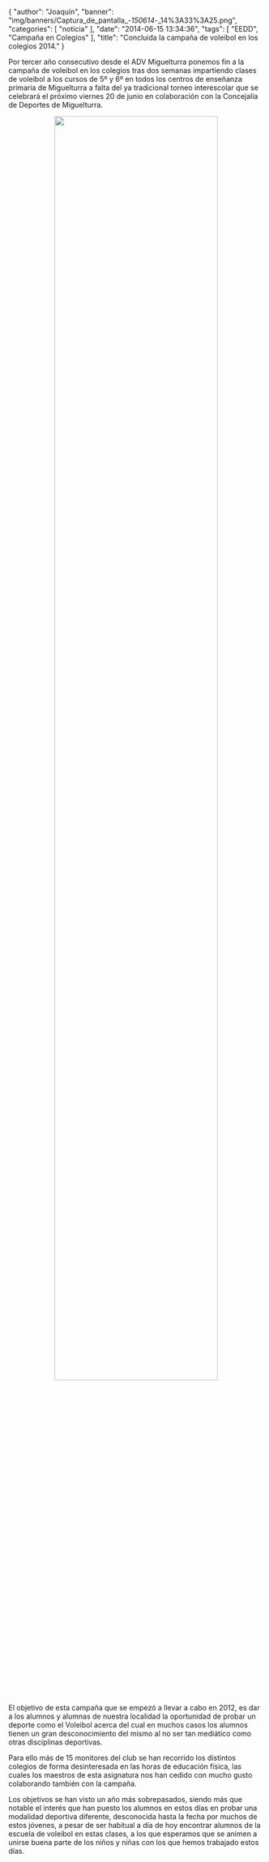 {
  "author": "Joaquín", 
  "banner": "img/banners/Captura_de_pantalla_-_150614_-_14%3A33%3A25.png", 
  "categories": [
    "noticia"
  ], 
  "date": "2014-06-15 13:34:36", 
  "tags": [
    "EEDD", 
    "Campaña en Colegios"
  ], 
  "title": "Concluida la campaña de voleibol en los colegios 2014."
}

Por tercer año consecutivo desde el ADV Miguelturra ponemos fin a la campaña de voleibol en los colegios tras dos semanas impartiendo clases de voleibol a los cursos de 5º y 6º en todos los centros de enseñanza primaria de Miguelturra a falta del ya tradicional torneo interescolar que se celebrará el próximo viernes 20 de junio en colaboración con la Concejalía de Deportes de Miguelturra.

<center>
<a target="_new" href="http://www.advmiguelturra.org/img/banners/Captura%20de%20pantalla%20-%20150614%20-%2014%3A33%3A25.png"> 
<img width="80%" align="center" src="http://www.advmiguelturra.org/img/banners/Captura%20de%20pantalla%20-%20150614%20-%2014%3A33%3A25.png"/> </a>
</center>

El objetivo de esta campaña que se empezó a llevar a cabo en 2012, es dar a los alumnos y alumnas de nuestra localidad la oportunidad de probar un deporte como el Voleibol acerca del cual en muchos casos los alumnos tienen un gran desconocimiento del mismo al no ser tan mediático como otras disciplinas deportivas.

Para ello más de 15 monitores del club se han recorrido los distintos colegios de forma desinteresada en las horas de educación física, las cuales los maestros de esta asignatura nos han cedido con mucho gusto colaborando también con la campaña.

Los objetivos se han visto un año más sobrepasados, siendo más que notable el interés que han puesto los alumnos en estos días en probar una modalidad deportiva diferente, desconocida hasta la fecha por muchos de estos jóvenes, a pesar de ser habitual a día de hoy encontrar alumnos de la escuela de voleibol en estas clases, a los que esperamos que se animen a unirse buena parte de los niños y niñas con los que hemos trabajado estos días.

